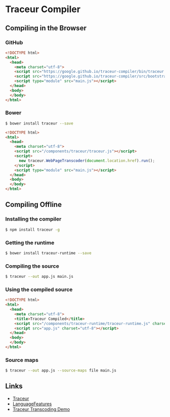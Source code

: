 # Traceur Compiler

## Compiling in the Browser

### GitHub

```html
<!DOCTYPE html>
<html>
  <head>
    <meta charset="utf-8">
    <script src="https://google.github.io/traceur-compiler/bin/traceur.js"></script>
    <script src="https://google.github.io/traceur-compiler/src/bootstrap.js"></script>
    <script type="module" src="main.js"></script>
  </head>
  <body>
  </body>
</html>
```

### Bower

```sh
$ bower install traceur --save
```

```html
<!DOCTYPE html>
<html>
  <head>
    <meta charset="utf-8">
    <script src="/components/traceur/traceur.js"></script>
    <script>
      new traceur.WebPageTranscoder(document.location.href).run();
    </script>
    <script type="module" src="main.js"></script>
  </head>
  <body>
  </body>
</html>
```

## Compiling Offline

### Installing the compiler

```sh
$ npm install traceur -g
```

### Getting the runtime

```sh
$ bower install traceur-runtime --save
```

### Compiling the source

```sh
$ traceur --out app.js main.js
```

### Using the compiled source

```html
<!DOCTYPE html>
<html>
  <head>
    <meta charset="utf-8">
    <title>Traceur Compiled</title>
    <script src="/components/traceur-runtime/traceur-runtime.js" charset="utf-8"></script>
    <script src="app.js" charset="utf-8"></script>
  </head>
  <body>
  </body>
</html>
```

### Source maps

```sh
$ traceur --out app.js --source-maps file main.js
```

## Links

- [Traceur](https://github.com/google/traceur-compiler)
- [LanguageFeatures](https://github.com/google/traceur-compiler/wiki/LanguageFeatures)
- [Traceur Transcoding Demo](https://google.github.io/traceur-compiler/demo/repl.html)
